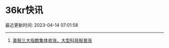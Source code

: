# 36kr快讯

最近更新时间: 2023-04-14 07:01:58

--- 
1. [美股三大指数集体收涨，大型科技股普涨](https://www.36kr.com/newsflashes/2214376962880137) 
